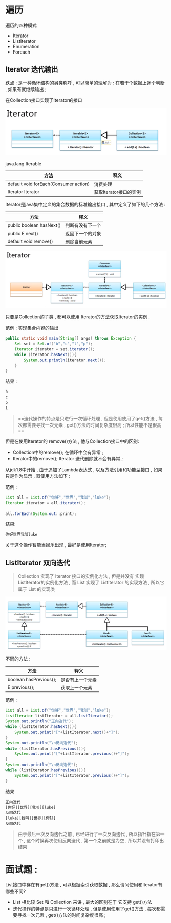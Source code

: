 # 遍历

遍历的四种模式

- Iterator
- ListIterator
- Enumeration
- Foreach

## Iterator 迭代输出

跌点 : 是一种循环结构的另类称呼 , 可以简单的理解为 : 在若干个数据上逐个判断 , 如果有就继续输出 ;

在Collection接口实现了Iterator的接口

![1564216019709](assets/1564216019709.png)

java.lang.Iterable

| 方法                                             | 释义                   |
| ------------------------------------------------ | ---------------------- |
| default void forEach(Consumer<? super ?> action) | 消费处理               |
| Iterator<T> Iterator                             | 获取Iterator接口的实例 |

Iterator是java集中定义的集合数据的标准输出接口 , 其中定义了如下的几个方法 :

| 方法                     | 释义             |
| ------------------------ | ---------------- |
| public boolean hasNext() | 判断有没有下一个 |
| public E next()          | 返回下一个的对象 |
| default void remove()    | 删除当前元素     |

![1564217305050](assets/1564217305050.png)

只要是Collection的子类 , 都可以使用 Iterator的方法获取Iterator的实例 . 

范例 : 实现集合内容的输出

```java
public static void main(String[] args) throws Exception {
    Set set = Set.of("b","c","l","p");
    Iterator iterator = set.iterator();
    while (iterator.hasNext()){
        System.out.println(iterator.next());
    }
}
```

结果 :

```cmd
b
c
p
l
```

> ==迭代操作的特点是只进行一次循环处理 , 但是使用使用了get()方法 , 每次都需要寻找一次元素 , get()方法的时间复杂度很高 ; 所以性能不是很高==

但是在使用Iterator的 remove()方法 , 他与Collection接口中的区别:

- Collection中的remove();  在循环中会有异常 ;
- Iterator中的remove(); Iterator 迭代删除就不会有异常 ;

从jdk1.8中开始 , 由于追加了Lambda表达式 , 以及方法引用和功能型接口 , 如果只是作为显示 , 器使用方法如下 :

范例 :

```java
List all = List.of("你好","世界","我叫","luke");
Iterator iterator = all.iterator();

all.forEach(System.out::print);
```

结果:

```cmd
你好世界我叫luke
```

关于这个操作智能当娱乐出现 , 最好是使用Iterator;

## ListIterator 双向迭代

> Collection 实现了 Iterator 接口的实例化方法 , 但是并没有 实现ListIterator的实例化方法 , 而 List 实现了 ListIterator 的实现方法 , 所以它属于 List 的实现类

![1564218838835](assets/1564218838835.png)

不同的方法 :

| 方法                   | 释义             |
| ---------------------- | ---------------- |
| boolean hasPrevious(); | 是否有上一个元素 |
| E previous();          | 获取上一个元素   |

范例 : 

``` java
List all = List.of("你好","世界","我叫","luke");
ListIterator listIterator = all.listIterator();
System.out.println("正向迭代");
while (listIterator.hasNext()){
    System.out.print("["+listIterator.next()+"]");
}
System.out.println("\n反向迭代");
while (listIterator.hasPrevious()){
    System.out.print("["+listIterator.previous()+"]");
}
System.out.println("\n反向迭代");
while (listIterator.hasPrevious()){
    System.out.print("["+listIterator.previous()+"]");
}
```

结果

```cmd
正向迭代
[你好][世界][我叫][luke]
反向迭代
[luke][我叫][世界][你好]
反向迭代
```

> 由于最后一次反向迭代之前 , 已经进行了一次反向迭代 , 所以指针指在第一个 , 这个时候再次使用反向迭代 , 第一个之前就是为空 , 所以并没有打印出结果

# 面试题 :

List接口中存在有get()方法 , 可以根据索引获取数据 , 那么请问使用和Iterator有哪些不同?

- List 相比较 Set 和 Collection 来讲 , 最大的区别在于 它支持  get()方法
- 迭代操作的特点是只进行一次循环处理 , 但是使用使用了get()方法 , 每次都需要寻找一次元素 , get()方法的时间复杂度很高 ;
